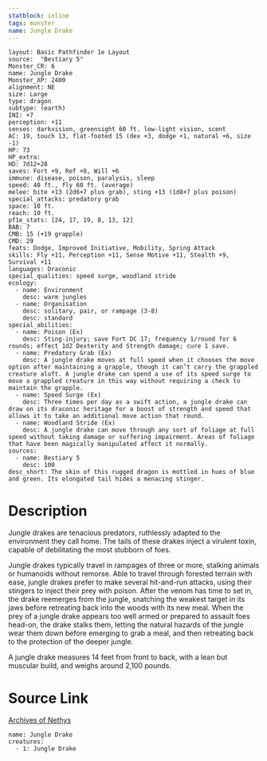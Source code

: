 ```yaml
---
statblock: inline
tags: monster
name: Jungle Drake
---
```

```statblock
layout: Basic Pathfinder 1e Layout
source:  "Bestiary 5"
Monster_CR: 6
name: Jungle Drake
Monster_XP: 2400
alignment: NE
size: Large
type: dragon
subtype: (earth)
INI: +7
perception: +11
senses: darkvision, greensight 60 ft. low-light vision, scent
AC: 19, touch 13, flat-footed 15 (dex +3, dodge +1, natural +6, size -1)
HP: 73
HP_extra: 
HD: 7d12+28
saves: Fort +9, Ref +8, Will +6
immune: disease, poison, paralysis, sleep
speed: 40 ft., fly 60 ft. (average)
melee: bite +13 (2d6+7 plus grab), sting +13 (1d8+7 plus poison)
special_attacks: predatory grab
space: 10 ft.
reach: 10 ft.
pf1e_stats: [24, 17, 19, 8, 13, 12]
BAB: 7
CMB: 15 (+19 grapple)
CMD: 29
feats: Dodge, Improved Initiative, Mobility, Spring Attack
skills: Fly +11, Perception +11, Sense Motive +11, Stealth +9, Survival +11
languages: Draconic
special_qualities: speed surge, woodland stride
ecology:
  - name: Environment
    desc: warm jungles
  - name: Organisation
    desc: solitary, pair, or rampage (3-8)
    desc: standard
special_abilities:
  - name: Poison (Ex)
    desc: Sting-injury; save Fort DC 17; frequency 1/round for 6 rounds; effect 1d2 Dexterity and Strength damage; cure 1 save.
  - name: Predatory Grab (Ex)
    desc: A jungle drake moves at full speed when it chooses the move option after maintaining a grapple, though it can’t carry the grappled creature aloft. A jungle drake can spend a use of its speed surge to move a grappled creature in this way without requiring a check to maintain the grapple.
  - name: Speed Surge (Ex)
    desc: Three times per day as a swift action, a jungle drake can draw on its draconic heritage for a boost of strength and speed that allows it to take an additional move action that round.
  - name: Woodland Stride (Ex)
    desc: A jungle drake can move through any sort of foliage at full speed without taking damage or suffering impairment. Areas of foliage that have been magically manipulated affect it normally.
sources:
  - name: Bestiary 5
    desc: 100
desc_short: The skin of this rugged dragon is mottled in hues of blue and green. Its elongated tail hides a menacing stinger.
```
# Description
Jungle drakes are tenacious predators, ruthlessly adapted to the environment they call home. The tails of these drakes inject a virulent toxin, capable of debilitating the most stubborn of foes.

Jungle drakes typically travel in rampages of three or more, stalking animals or humanoids without remorse. Able to travel through forested terrain with ease, jungle drakes prefer to make several hit-and-run attacks, using their stingers to inject their prey with poison. After the venom has time to set in, the drake reemerges from the jungle, snatching the weakest target in its jaws before retreating back into the woods with its new meal. When the prey of a jungle drake appears too well armed or prepared to assault foes head-on, the drake stalks them, letting the natural hazards of the jungle wear them down before emerging to grab a meal, and then retreating back to the protection of the deeper jungle.

A jungle drake measures 14 feet from front to back, with a lean but muscular build, and weighs around 2,100 pounds.
# Source Link
[Archives of Nethys](https://aonprd.com/MonsterDisplay.aspx?ItemName=Jungle%20Drake)
```encounter-table
name: Jungle Drake
creatures:
  - 1: Jungle Drake
```
